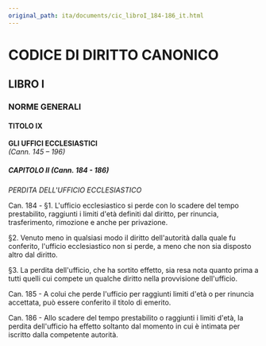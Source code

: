 ```yaml
---
original_path: ita/documents/cic_libroI_184-186_it.html
---
```


# CODICE DI DIRITTO CANONICO

## LIBRO I

### NORME GENERALI

#### TITOLO IX

**GLI UFFICI ECCLESIASTICI**  
*(Cann. 145 – 196)*

##### CAPITOLO II (Cann. 184 - 186)

*PERDITA DELL'UFFICIO ECCLESIASTICO*

Can. 184 - §1. L'ufficio ecclesiastico si perde con lo scadere del tempo prestabilito, raggiunti i limiti d'età definiti dal diritto, per rinuncia, trasferimento, rimozione e anche per privazione.

§2. Venuto meno in qualsiasi modo il diritto dell'autorità dalla quale fu conferito, l'ufficio ecclesiastico non si perde, a meno che non sia disposto altro dal diritto.

§3. La perdita dell'ufficio, che ha sortito effetto, sia resa nota quanto prima a tutti quelli cui compete un qualche diritto nella provvisione dell'ufficio.

Can. 185 - A colui che perde l'ufficio per raggiunti limiti d'età o per rinuncia accettata, può essere conferito il titolo di emerito.

Can. 186 - Allo scadere del tempo prestabilito o raggiunti i limiti d'età, la perdita dell'ufficio ha effetto soltanto dal momento in cui è intimata per iscritto dalla competente autorità.